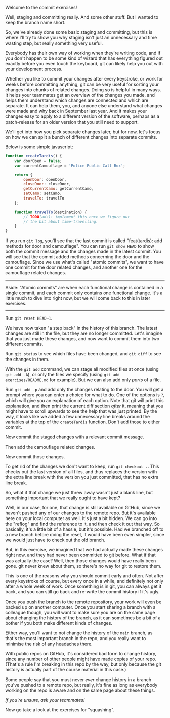 Welcome to the commit exercises!

Well, staging and committing really. And some other stuff. But I wanted to keep the branch name short.

So, we've already done some basic staging and committing, but this is where I'll try to show you why staging isn't just an unnecessary and time wasting step, but really something very useful.

Everybody has their own way of working when they're writing code, and if you don't happen to be some kind of wizard that has everything figured out exactly before you even touch the keyboard, git can likely help you out with your development process.

Whether you like to commit your changes after every keystroke, or work for weeks before committing anything, git can be very useful for sorting your changes into chunks of related changes. Doing so is helpful in many ways. It helps your teammates get an overview of the changes you made, and helps them understand which changes are connected and which are separate. It can help them, you, and anyone else understand what changes were made and why back in September last year. And it makes your changes easy to apply to a different version of the software, perhaps as a patch-release for an older version that you still need to support.

We'll get into how you pick separate changes later, but for now, let's focus on how we can split a bunch of different changes into separate commits.

Below is some simple javascript:

```js
function createTardis() {
    var doorOpen = false;
    var currentCamouflage = 'Police Public Call Box';

    return {
        openDoor: openDoor,
        closeDoor: closeDoor,
        getCurrentCamo: getCurrentCamo,
        setCamo: setCamo,
        travelTo: travelTo
    };

    function travelTo(destination) {
        // TODO(ads): implement this once we figure out
        // the bit about time-travelling.
    }
}
```

If you run `git log`, you'll see that the last commit is called "feat(tardis): add methods for door and camouflage". You can run `git show HEAD` to show both the commit message and the changes made in the latest commit. You will see that the commit added methods concerning the door and the camouflage. Since we use what's called "atomic commits", we want to have one commit for the door related changes, and another one for the camouflage related changes.

---

Aside: "Atomic commits" are when each functional change is contained in a single commit, and each commit only contains one functional change. It's a little much to dive into right now, but we will come back to this in later exercises.

---

Run `git reset HEAD~1`.

We have now taken "a step back" in the history of this branch. The latest changes are still in the file, but they are no longer committed. Let's imagine that you just made these changes, and now want to commit them into two different commits.

Run `git status` to see which files have been changed, and `git diff` to see the changes in them.

With the `git add` command, we can stage all modified files at once (using `git add -A`), or only the files we specify (using `git add exercises/README.md` for example). But we can also add only *parts* of a file.

Run `git add -p` and add only the changes relating to the door. You will get a prompt where you can enter a choice for what to do. One of the options is `?`, which will give you an explanation of each option. Note that git will print this explanation, and then print the current diff section *after* it, meaning that you might have to scroll upwards to see the help that was just printed. By the way, it looks like we added a few unnecessary line breaks around the variables at the top of the `createTardis` function. Don't add those to either commit.

Now commit the staged changes with a relevant commit message.

Then add the camouflage related changes.

Now commit those changes.

To get rid of the changes we don't want to keep, run `git checkout .`. This checks out the last version of all files, and thus replaces the version with the extra line break with the version you just committed, that has no extra line break.

So, what if that change we just threw away wasn't just a blank line, but something important that we really ought to have kept?

Well, in our case, for one, that change is still available on GitHub, since we haven't pushed any of our changes to the remote repo. But it's available here on your local computer as well. It's just a bit hidden. We can go into the "reflog" and find the reference to it, and then check it out that way. So basically, it's a little bit of a hassle, but it's possible. Had we branched off to a new branch before doing the reset, it would have been even simpler, since we would just have to check out the old branch.

But, in this exercise, we imagined that we had actually made these changes right now, and they had never been committed to git before. What if that was actually the case? Well, then those changes would have really been gone. git never knew about them, so there's no way for git to restore them.

This is one of the reasons why you should commit early and often. Not after every keystroke of course, but every once in a while, and definitely not only after a whole week of work. Once something is in git, you can always get it back, and you can still go back and re-write the commit history if it's ugly.

Once you push the branch to the remote repository, your work will even be backed up on another computer. Once you start sharing a branch with a colleague though, you will want to make sure you are on the same page about changing the history of the branch, as it can sometimes be a bit of a bother if you both make different kinds of changes.

Either way, you'll want to not change the history of the `main` branch, as that's the most important branch in the repo, and you really want to minimise the risk of any headaches there.

With public repos on GitHub, it's considered bad form to change history, since any number of other people might have made copies of your repo. (That's a rule I'm breaking in this repo by the way, but only because the git history is actually part of the course material in this case.)

Some people say that you must never *ever* change history in a branch you've pushed to a remote repo, but really, it's fine as long as everybody working on the repo is aware and on the same page about these things.

*If you're unsure, ask your teammates!*

Now go take a look at the exercises for "squashing".
